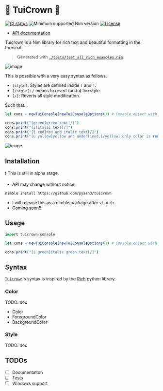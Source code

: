 # 🌈 TuiCrown 👑

[![CI status](https://github.com/alaviss/union/workflows/CI/badge.svg)](https://github.com/pysan3/tuicrown/actions?query=workflow%3ACI)
![Minimum supported Nim version](https://img.shields.io/badge/nim-1.9.3%2B-informational?style=flat&logo=nim)
[![License](https://img.shields.io/github/license/pysan3/tuicrown?style=flat)](#license)

- [API documentation](https://pysan3.github.io/tuicrown/)

Tuicrown is a Nim library for rich text and beautiful formatting in the terminal.

> Generated with [`./tests/test_all_rich_examples.nim`](./tests/test_all_rich_examples.nim).

![image](https://user-images.githubusercontent.com/41065736/236928476-20cc05c4-906f-4341-8455-3c690210fd82.png)

This is possible with a very easy syntax as follows.

- `[style]`: Styles are defined inside `[` and `]`.
- `[/style]`: `/` means to revert (undo) the style.
- `[/]`: Reverts all style modification.

Such that...

```nim
let cons = newTuiConsole(newTuiConsoleOptions()) # Console object with default options

cons.print("[green]green text[/]")
cons.print("[i]italic text[/]")
cons.print("[i red]red and italic text[/]")
cons.print("[u yellow]yellow and underlined,[/yellow] only color is removed,[i bg:blue] and now added italic with blue background")
```

![image](https://user-images.githubusercontent.com/41065736/236800422-1fbe16bb-2cfd-408f-bbf4-bf2db48ddfbf.png)

## Installation

❗ This is still in alpha stage.

- API may change without notice.

```bash
nimble install https://github.com/pysan3/tuicrown
```

- I will release this as a nimble package after `v1.0.0+`.
- Coming soon!!

## Usage

```nim
import tuicrown/console

let cons = newTuiConsole(newTuiConsoleOptions()) # Console object with default options

cons.print("[i green]italic green text[/]")
```

## Syntax

[`Tuicrown`](https://github.com/pysan3/tuicrown)'s syntax is inspired by the [Rich](https://github.com/Textualize/rich) python library.

### Color

TODO: doc

- Color
- ForegroundColor
- BackgroundColor

### Style

TODO: doc

## TODOs

- [ ] Documentation
- [ ] Tests
- [ ] Windows support

